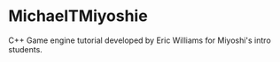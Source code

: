 # MichaelTMiyoshie
C++ Game engine tutorial developed by Eric Williams for Miyoshi's intro students.
